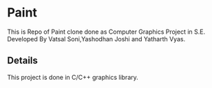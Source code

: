 # Paint
This is Repo of Paint clone done as Computer Graphics Project in S.E.
Developed By Vatsal Soni,Yashodhan Joshi and Yatharth Vyas.
## Details
This project is done in C/C++ graphics library.
